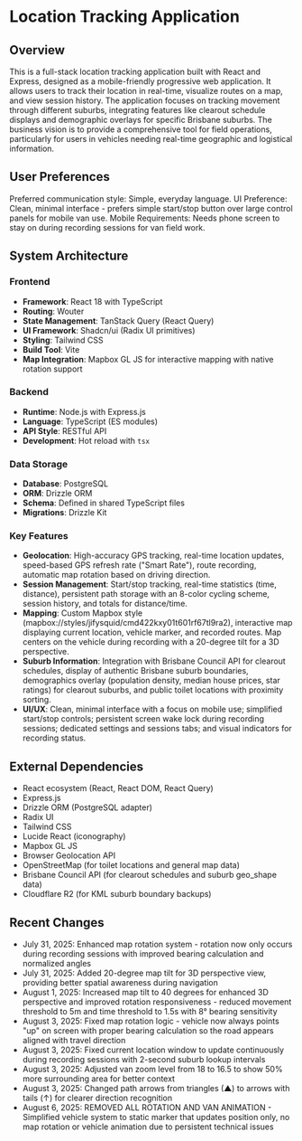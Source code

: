 # Location Tracking Application

## Overview
This is a full-stack location tracking application built with React and Express, designed as a mobile-friendly progressive web application. It allows users to track their location in real-time, visualize routes on a map, and view session history. The application focuses on tracking movement through different suburbs, integrating features like clearout schedule displays and demographic overlays for specific Brisbane suburbs. The business vision is to provide a comprehensive tool for field operations, particularly for users in vehicles needing real-time geographic and logistical information.

## User Preferences
Preferred communication style: Simple, everyday language.
UI Preference: Clean, minimal interface - prefers simple start/stop button over large control panels for mobile van use.
Mobile Requirements: Needs phone screen to stay on during recording sessions for van field work.

## System Architecture

### Frontend
- **Framework**: React 18 with TypeScript
- **Routing**: Wouter
- **State Management**: TanStack Query (React Query)
- **UI Framework**: Shadcn/ui (Radix UI primitives)
- **Styling**: Tailwind CSS
- **Build Tool**: Vite
- **Map Integration**: Mapbox GL JS for interactive mapping with native rotation support

### Backend
- **Runtime**: Node.js with Express.js
- **Language**: TypeScript (ES modules)
- **API Style**: RESTful API
- **Development**: Hot reload with `tsx`

### Data Storage
- **Database**: PostgreSQL
- **ORM**: Drizzle ORM
- **Schema**: Defined in shared TypeScript files
- **Migrations**: Drizzle Kit

### Key Features
- **Geolocation**: High-accuracy GPS tracking, real-time location updates, speed-based GPS refresh rate ("Smart Rate"), route recording, automatic map rotation based on driving direction.
- **Session Management**: Start/stop tracking, real-time statistics (time, distance), persistent path storage with an 8-color cycling scheme, session history, and totals for distance/time.
- **Mapping**: Custom Mapbox style (mapbox://styles/jifysquid/cmd422kxy01t601rf67tl9ra2), interactive map displaying current location, vehicle marker, and recorded routes. Map centers on the vehicle during recording with a 20-degree tilt for a 3D perspective.
- **Suburb Information**: Integration with Brisbane Council API for clearout schedules, display of authentic Brisbane suburb boundaries, demographics overlay (population density, median house prices, star ratings) for clearout suburbs, and public toilet locations with proximity sorting.
- **UI/UX**: Clean, minimal interface with a focus on mobile use; simplified start/stop controls; persistent screen wake lock during recording sessions; dedicated settings and sessions tabs; and visual indicators for recording status.

## External Dependencies
- React ecosystem (React, React DOM, React Query)
- Express.js
- Drizzle ORM (PostgreSQL adapter)
- Radix UI
- Tailwind CSS
- Lucide React (iconography)
- Mapbox GL JS
- Browser Geolocation API
- OpenStreetMap (for toilet locations and general map data)
- Brisbane Council API (for clearout schedules and suburb geo_shape data)
- Cloudflare R2 (for KML suburb boundary backups)

## Recent Changes
- July 31, 2025: Enhanced map rotation system - rotation now only occurs during recording sessions with improved bearing calculation and normalized angles
- July 31, 2025: Added 20-degree map tilt for 3D perspective view, providing better spatial awareness during navigation  
- August 1, 2025: Increased map tilt to 40 degrees for enhanced 3D perspective and improved rotation responsiveness - reduced movement threshold to 5m and time threshold to 1.5s with 8° bearing sensitivity
- August 3, 2025: Fixed map rotation logic - vehicle now always points "up" on screen with proper bearing calculation so the road appears aligned with travel direction
- August 3, 2025: Fixed current location window to update continuously during recording sessions with 2-second suburb lookup intervals
- August 3, 2025: Adjusted van zoom level from 18 to 16.5 to show 50% more surrounding area for better context
- August 3, 2025: Changed path arrows from triangles (▲) to arrows with tails (↑) for clearer direction recognition
- August 6, 2025: REMOVED ALL ROTATION AND VAN ANIMATION - Simplified vehicle system to static marker that updates position only, no map rotation or vehicle animation due to persistent technical issues